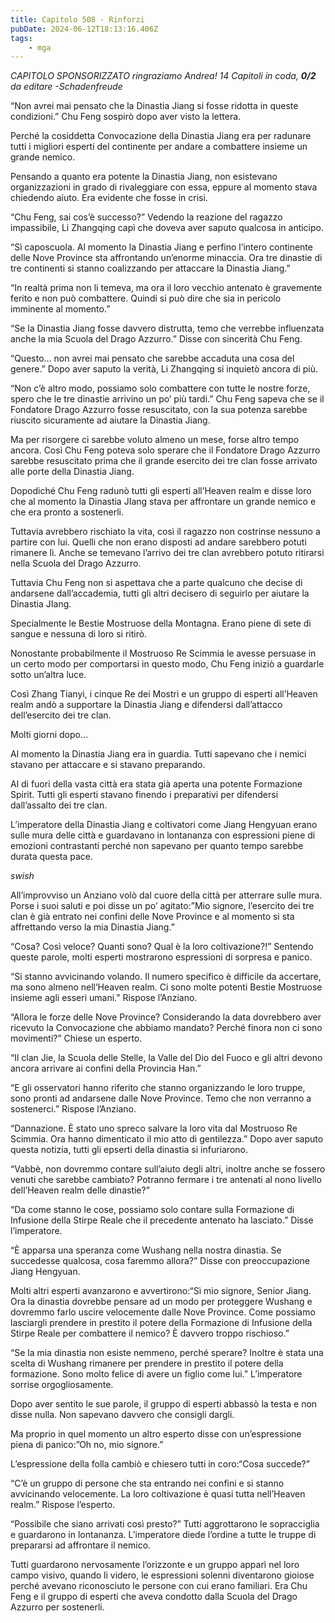 ```yaml
---
title: Capitolo 508 - Rinforzi
pubDate: 2024-06-12T18:13:16.406Z
tags:
    - mga
---
```






<em>CAPITOLO SPONSORIZZATO ringraziamo Andrea!
14 Capitoli in coda, <strong>0/2</strong>
da editare
-Schadenfreude</em>


“Non avrei mai pensato che la Dinastia Jiang si fosse ridotta in queste condizioni.” Chu Feng sospirò dopo aver visto la lettera.


Perché la cosiddetta Convocazione della Dinastia Jiang era per radunare tutti i migliori esperti del continente per andare a combattere insieme un grande nemico.


Pensando a quanto era potente la Dinastia Jiang, non esistevano organizzazioni in grado di rivaleggiare con essa, eppure al momento stava chiedendo aiuto. Era evidente che fosse in crisi.


“Chu Feng, sai cos’è successo?” Vedendo la reazione del ragazzo impassibile, Li Zhangqing capì che doveva aver saputo qualcosa in anticipo.


“Sì caposcuola. Al momento la Dinastia Jiang e perfino l’intero continente delle Nove Province sta affrontando un’enorme minaccia. Ora tre dinastie di tre continenti si stanno coalizzando per attaccare la Dinastia Jiang.”


“In realtà prima non li temeva, ma ora il loro vecchio antenato è gravemente ferito e non può combattere. Quindi si può dire che sia in pericolo imminente al momento.”


“Se la Dinastia Jiang fosse davvero distrutta, temo che verrebbe influenzata anche la mia Scuola del Drago Azzurro.” Disse con sincerità Chu Feng.


“Questo… non avrei mai pensato che sarebbe accaduta una cosa del genere.” Dopo aver saputo la verità, Li Zhangqing si inquietò ancora di più.


“Non c’è altro modo, possiamo solo combattere con tutte le nostre forze, spero che le tre dinastie arrivino un po’ più tardi.” Chu Feng sapeva che se il Fondatore Drago Azzurro fosse resuscitato, con la sua potenza sarebbe riuscito sicuramente ad aiutare la Dinastia Jiang.


Ma per risorgere ci sarebbe voluto almeno un mese, forse altro tempo ancora. Così Chu Feng poteva solo sperare che il Fondatore Drago Azzurro sarebbe resuscitato prima che il grande esercito dei tre clan fosse arrivato alle porte della Dinastia Jiang.


Dopodiché Chu Feng radunò tutti gli esperti all’Heaven realm e disse loro che al momento la Dinastia JIang stava per affrontare un grande nemico e che era pronto a sostenerli.


Tuttavia avrebbero rischiato la vita, così il ragazzo non costrinse nessuno a partire con lui. Quelli che non erano disposti ad andare sarebbero potuti rimanere lì. Anche se temevano l’arrivo dei tre clan avrebbero potuto ritirarsi nella Scuola del Drago Azzurro.


Tuttavia Chu Feng non si aspettava che a parte qualcuno che decise di andarsene dall’accademia, tutti gli altri decisero di seguirlo per aiutare la Dinastia JIang.


Specialmente le Bestie Mostruose della Montagna. Erano piene di sete di sangue e nessuna di loro si ritirò.


Nonostante probabilmente il Mostruoso Re Scimmia le avesse persuase in un certo modo per comportarsi in questo modo, Chu Feng iniziò a guardarle sotto un’altra luce.


Così Zhang Tianyi, i cinque Re dei Mostri e un gruppo di esperti all’Heaven realm andò a supportare la Dinastia Jiang e difendersi dall’attacco dell’esercito dei tre clan.


Molti giorni dopo…


Al momento la Dinastia Jiang era in guardia. Tutti sapevano che i nemici stavano per attaccare e si stavano preparando.


Al di fuori della vasta città era stata già aperta una potente Formazione Spirit. Tutti gli esperti stavano finendo i preparativi per difendersi dall’assalto dei tre clan.


L’imperatore della Dinastia Jiang e coltivatori come Jiang Hengyuan erano sulle mura delle città e guardavano in lontananza con espressioni piene di emozioni contrastanti perché non sapevano per quanto tempo sarebbe durata questa pace.


*swish*


All’improvviso un Anziano volò dal cuore della città per atterrare sulle mura. Porse i suoi saluti e poi disse un po’ agitato:”Mio signore, l’esercito dei tre clan è già entrato nei confini delle Nove Province e al momento si sta affrettando verso la mia Dinastia Jiang.”


“Cosa? Così veloce? Quanti sono? Qual è la loro coltivazione?!” Sentendo queste parole, molti esperti mostrarono espressioni di sorpresa e panico.


“Si stanno avvicinando volando. Il numero specifico è difficile da accertare, ma sono almeno nell’Heaven realm. Ci sono molte potenti Bestie Mostruose insieme agli esseri umani.” Rispose l’Anziano.


“Allora le forze delle Nove Province? Considerando la data dovrebbero aver ricevuto la Convocazione che abbiamo mandato? Perché finora non ci sono movimenti?” Chiese un esperto.


“Il clan Jie, la Scuola delle Stelle, la Valle del Dio del Fuoco e gli altri devono ancora arrivare ai confini della Provincia Han.”


“E gli osservatori hanno riferito che stanno organizzando le loro truppe, sono pronti ad andarsene dalle Nove Province. Temo che non verranno a sostenerci.” Rispose l’Anziano.


“Dannazione. È stato uno spreco salvare la loro vita dal Mostruoso Re Scimmia. Ora hanno dimenticato il mio atto di gentilezza.” Dopo aver saputo questa notizia, tutti gli epserti della dinastia si infuriarono.


“Vabbè, non dovremmo contare sull’aiuto degli altri, inoltre anche se fossero venuti che sarebbe cambiato? Potranno fermare i tre antenati al nono livello dell’Heaven realm delle dinastie?”


“Da come stanno le cose, possiamo solo contare sulla Formazione di Infusione della Stirpe Reale che il precedente antenato ha lasciato.” Disse l’imperatore.


“È apparsa una speranza come Wushang nella nostra dinastia. Se succedesse qualcosa, cosa faremmo allora?” Disse con preoccupazione Jiang Hengyuan.


Molti altri esperti avanzarono e avvertirono:“Sì mio signore, Senior Jiang. Ora la dinastia dovrebbe pensare ad un modo per proteggere Wushang e dovremmo farlo uscire velocemente dalle Nove Province. Come possiamo lasciargli prendere in prestito il potere della Formazione di Infusione della Stirpe Reale per combattere il nemico? È davvero troppo rischioso.”


“Se la mia dinastia non esiste nemmeno, perché sperare? Inoltre è stata una scelta di Wushang rimanere per prendere in prestito il potere della formazione. Sono molto felice di avere un figlio come lui.” L’imperatore sorrise orgogliosamente.


Dopo aver sentito le sue parole, il gruppo di esperti abbassò la testa e non disse nulla. Non sapevano davvero che consigli dargli.


Ma proprio in quel momento un altro esperto disse con un’espressione piena di panico:”Oh no, mio signore.”


L’espressione della folla cambiò e chiesero tutti in coro:“Cosa succede?”


“C’è un gruppo di persone che sta entrando nei confini e si stanno avvicinando velocemente. La loro coltivazione è quasi tutta nell’Heaven realm.” Rispose l’esperto.


“Possibile che siano arrivati così presto?” Tutti aggrottarono le sopracciglia e guardarono in lontananza. L’imperatore diede l’ordine a tutte le truppe di prepararsi ad affrontare il nemico.


Tutti guardarono nervosamente l’orizzonte e un gruppo apparì nel loro campo visivo, quando li videro, le espressioni solenni diventarono gioiose perché avevano riconosciuto le persone con cui erano familiari. Era Chu Feng e il gruppo di esperti che aveva condotto dalla Scuola del Drago Azzurro per sostenerli.
